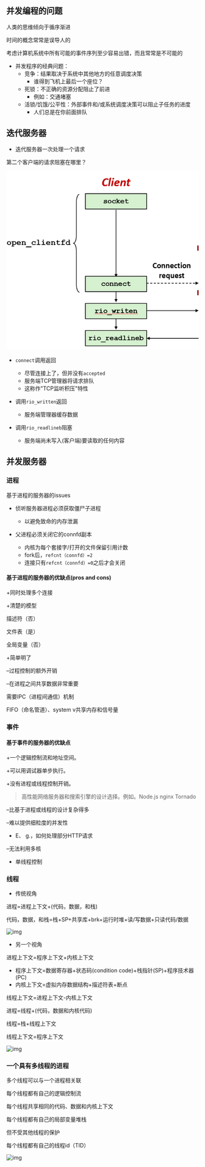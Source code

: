 ## 并发编程的问题

人类的思维倾向于循序渐进

时间的概念常常是误导人的

考虑计算机系统中所有可能的事件序列至少容易出错，而且常常是不可能的

+ 并发程序的经典问题：
  + 竞争：结果取决于系统中其他地方的任意调度决策
    + 谁得到飞机上最后一个座位？
  + 死锁：不正确的资源分配阻止了前进
    + 例如：交通堵塞
  + 活锁/饥饿/公平性：外部事件和/或系统调度决策可以阻止子任务的进度
    + 人们总是在你前面排队

## 迭代服务器

+ 迭代服务器一次处理一个请求

第二个客户端的请求阻塞在哪里？

![img](https://github.com/Qasak/all-about-computer-system/blob/master/proxylab/%E5%AE%A2%E6%88%B7%E7%AB%AF%E9%98%BB%E5%A1%9E%E5%9C%A8read.png)

+ `connect`调用返回
  + 尽管连接上了，但并没有`accepted`
  + 服务端TCP管理器将请求排队
  + 这称作"TCP监听积压"特性
+ 调用`rio_written`返回
  + 服务端管理器缓存数据

+ 调用`rio_readlineb`阻塞
  + 服务端尚未写入(客户端)要读取的任何内容

## 并发服务器

### 进程

基于进程的服务器的issues

+ 侦听服务器进程必须获取僵尸子进程
  + 以避免致命的内存泄漏

+ 父进程必须关闭它的connfd副本
  + 内核为每个套接字/打开的文件保留引用计数
  + fork后，`refcnt（connfd）=2`
  + 连接只有`refcnt（connfd）=0`之后才会关闭

#### 基于进程的服务器的优缺点(pros and cons)

+同时处理多个连接

+清楚的模型

描述符（否）

文件表（是）

全局变量（否）

+简单明了

–过程控制的额外开销

–在进程之间共享数据非常重要

需要IPC（进程间通信）机制

FIFO（命名管道）、system v共享内存和信号量





### 事件

#### 基于事件的服务器的优缺点

+一个逻辑控制流和地址空间。

+可以用调试器单步执行。

+没有进程或线程控制开销。

>  高性能网络服务器和搜索引擎的设计选择。例如。Node.js nginx Tornado



–比基于进程或线程的设计复杂得多

–难以提供细粒度的并发性

+ E、 g.，如何处理部分HTTP请求

–无法利用多核

+ 单线程控制



### 线程

+ 传统视角

进程=进程上下文+(代码，数据，和栈)

代码，数据，和栈=栈+SP+共享库+brk+运行时堆+读/写数据+只读代码/数据

![img](https://github.com/Qasak/csapp-notes-and-labs/blob/master/proxylab/%E8%BF%9B%E7%A8%8B.png)

+ 另一个视角



进程上下文=程序上下文+内核上下文

+ 程序上下文=数据寄存器+状态码(condition code)+栈指针(SP)+程序技术器(PC)
+ 内核上下文=虚拟内存数据结构+描述符表+断点

线程上下文=进程上下文-内核上下文

进程=线程+(代码，数据和内核代码)

线程=栈+线程上下文

线程上下文=程序上下文

![img](https://github.com/Qasak/csapp-notes-and-labs/blob/master/proxylab/%E7%BA%BF%E7%A8%8B.png)

### 一个具有多线程的进程

多个线程可以与一个进程相关联

每个线程都有自己的逻辑控制流

每个线程共享相同的代码、数据和内核上下文

每个线程都有自己的局部变量堆栈

但不受其他线程的保护

每个线程都有自己的线程id（TID）

![img](https://github.com/Qasak/csapp-notes-and-labs/blob/master/proxylab/%E4%B8%80%E4%B8%AA%E5%85%B7%E6%9C%89%E5%A4%9A%E7%BA%BF%E7%A8%8B%E7%9A%84%E8%BF%9B%E7%A8%8B.png)